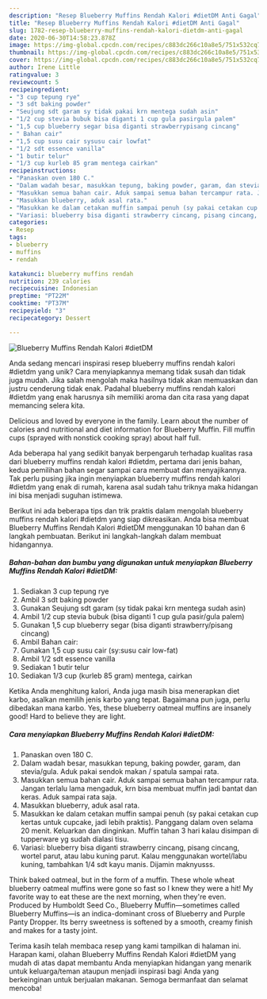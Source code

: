 ```yaml
---
description: "Resep Blueberry Muffins Rendah Kalori #dietDM Anti Gagal"
title: "Resep Blueberry Muffins Rendah Kalori #dietDM Anti Gagal"
slug: 1782-resep-blueberry-muffins-rendah-kalori-dietdm-anti-gagal
date: 2020-06-30T14:58:23.878Z
image: https://img-global.cpcdn.com/recipes/c883dc266c10a8e5/751x532cq70/blueberry-muffins-rendah-kalori-dietdm-foto-resep-utama.jpg
thumbnail: https://img-global.cpcdn.com/recipes/c883dc266c10a8e5/751x532cq70/blueberry-muffins-rendah-kalori-dietdm-foto-resep-utama.jpg
cover: https://img-global.cpcdn.com/recipes/c883dc266c10a8e5/751x532cq70/blueberry-muffins-rendah-kalori-dietdm-foto-resep-utama.jpg
author: Irene Little
ratingvalue: 3
reviewcount: 5
recipeingredient:
- "3 cup tepung rye"
- "3 sdt baking powder"
- "Seujung sdt garam sy tidak pakai krn mentega sudah asin"
- "1/2 cup stevia bubuk bisa diganti 1 cup gula pasirgula palem"
- "1,5 cup blueberry segar bisa diganti strawberrypisang cincang"
- " Bahan cair"
- "1,5 cup susu cair sysusu cair lowfat"
- "1/2 sdt essence vanilla"
- "1 butir telur"
- "1/3 cup kurleb 85 gram mentega cairkan"
recipeinstructions:
- "Panaskan oven 180 C."
- "Dalam wadah besar, masukkan tepung, baking powder, garam, dan stevia/gula. Aduk pakai sendok makan / spatula sampai rata."
- "Masukkan semua bahan cair. Aduk sampai semua bahan tercampur rata. Jangan terlalu lama mengaduk, krn bisa membuat muffin jadi bantat dan keras. Aduk sampai rata saja."
- "Masukkan blueberry, aduk asal rata."
- "Masukkan ke dalam cetakan muffin sampai penuh (sy pakai cetakan cup kertas untuk cupcake, jadi lebih praktis). Panggang dalam oven selama 20 menit. Keluarkan dan dinginkan. Muffin tahan 3 hari kalau disimpan di tupperware yg sudah dialasi tisu."
- "Variasi: blueberry bisa diganti strawberry cincang, pisang cincang, wortel parut, atau labu kuning parut. Kalau menggunakan wortel/labu kuning, tambahkan 1/4 sdt kayu manis. Dijamin maknyusss."
categories:
- Resep
tags:
- blueberry
- muffins
- rendah

katakunci: blueberry muffins rendah 
nutrition: 239 calories
recipecuisine: Indonesian
preptime: "PT22M"
cooktime: "PT37M"
recipeyield: "3"
recipecategory: Dessert

---
```



![Blueberry Muffins Rendah Kalori #dietDM](https://img-global.cpcdn.com/recipes/c883dc266c10a8e5/751x532cq70/blueberry-muffins-rendah-kalori-dietdm-foto-resep-utama.jpg)

Anda sedang mencari inspirasi resep blueberry muffins rendah kalori #dietdm yang unik? Cara menyiapkannya memang tidak susah dan tidak juga mudah. Jika salah mengolah maka hasilnya tidak akan memuaskan dan justru cenderung tidak enak. Padahal blueberry muffins rendah kalori #dietdm yang enak harusnya sih memiliki aroma dan cita rasa yang dapat memancing selera kita.

Delicious and loved by everyone in the family. Learn about the number of calories and nutritional and diet information for Blueberry Muffin. Fill muffin cups (sprayed with nonstick cooking spray) about half full.

Ada beberapa hal yang sedikit banyak berpengaruh terhadap kualitas rasa dari blueberry muffins rendah kalori #dietdm, pertama dari jenis bahan, kedua pemilihan bahan segar sampai cara membuat dan menyajikannya. Tak perlu pusing jika ingin menyiapkan blueberry muffins rendah kalori #dietdm yang enak di rumah, karena asal sudah tahu triknya maka hidangan ini bisa menjadi suguhan istimewa.


Berikut ini ada beberapa tips dan trik praktis dalam mengolah blueberry muffins rendah kalori #dietdm yang siap dikreasikan. Anda bisa membuat Blueberry Muffins Rendah Kalori #dietDM menggunakan 10 bahan dan 6 langkah pembuatan. Berikut ini langkah-langkah dalam membuat hidangannya.

<!--inarticleads1-->

##### Bahan-bahan dan bumbu yang digunakan untuk menyiapkan Blueberry Muffins Rendah Kalori #dietDM:

1. Sediakan 3 cup tepung rye
1. Ambil 3 sdt baking powder
1. Gunakan Seujung sdt garam (sy tidak pakai krn mentega sudah asin)
1. Ambil 1/2 cup stevia bubuk (bisa diganti 1 cup gula pasir/gula palem)
1. Gunakan 1,5 cup blueberry segar (bisa diganti strawberry/pisang cincang)
1. Ambil  Bahan cair:
1. Gunakan 1,5 cup susu cair (sy:susu cair low-fat)
1. Ambil 1/2 sdt essence vanilla
1. Sediakan 1 butir telur
1. Sediakan 1/3 cup (kurleb 85 gram) mentega, cairkan


Ketika Anda menghitung kalori, Anda juga masih bisa menerapkan diet karbo, asalkan memilih jenis karbo yang tepat. Bagaimana pun juga, perlu dibedakan mana karbo. Yes, these blueberry oatmeal muffins are insanely good! Hard to believe they are light. 

<!--inarticleads2-->

##### Cara menyiapkan Blueberry Muffins Rendah Kalori #dietDM:

1. Panaskan oven 180 C.
1. Dalam wadah besar, masukkan tepung, baking powder, garam, dan stevia/gula. Aduk pakai sendok makan / spatula sampai rata.
1. Masukkan semua bahan cair. Aduk sampai semua bahan tercampur rata. Jangan terlalu lama mengaduk, krn bisa membuat muffin jadi bantat dan keras. Aduk sampai rata saja.
1. Masukkan blueberry, aduk asal rata.
1. Masukkan ke dalam cetakan muffin sampai penuh (sy pakai cetakan cup kertas untuk cupcake, jadi lebih praktis). Panggang dalam oven selama 20 menit. Keluarkan dan dinginkan. Muffin tahan 3 hari kalau disimpan di tupperware yg sudah dialasi tisu.
1. Variasi: blueberry bisa diganti strawberry cincang, pisang cincang, wortel parut, atau labu kuning parut. Kalau menggunakan wortel/labu kuning, tambahkan 1/4 sdt kayu manis. Dijamin maknyusss.


Think baked oatmeal, but in the form of a muffin. These whole wheat blueberry oatmeal muffins were gone so fast so I knew they were a hit! My favorite way to eat these are the next morning, when they&#39;re even. Produced by Humboldt Seed Co., Blueberry Muffin—sometimes called Blueberry Muffins—is an indica-dominant cross of Blueberry and Purple Panty Dropper. Its berry sweetness is softened by a smooth, creamy finish and makes for a tasty joint. 

Terima kasih telah membaca resep yang kami tampilkan di halaman ini. Harapan kami, olahan Blueberry Muffins Rendah Kalori #dietDM yang mudah di atas dapat membantu Anda menyiapkan hidangan yang menarik untuk keluarga/teman ataupun menjadi inspirasi bagi Anda yang berkeinginan untuk berjualan makanan. Semoga bermanfaat dan selamat mencoba!
